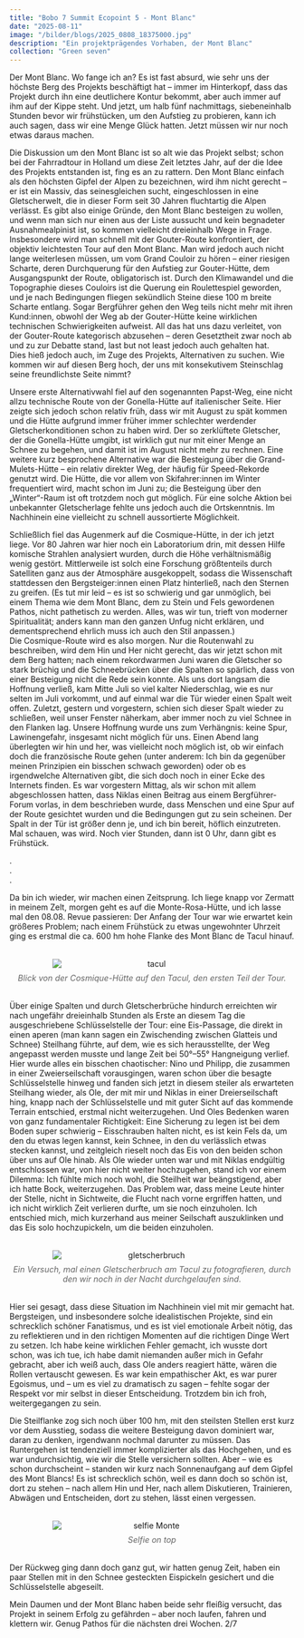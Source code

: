 ```yaml
---
title: "Bobo 7 Summit Ecopoint 5 - Mont Blanc"
date: "2025-08-11"
image: "/bilder/blogs/2025_0808_18375000.jpg"
description: "Ein projektprägendes Vorhaben, der Mont Blanc"
collection: "Green seven"
---
```


Der Mont Blanc. Wo fange ich an? Es ist fast absurd, wie sehr uns der höchste Berg des Projekts beschäftigt hat – immer im Hinterkopf, dass das Projekt durch ihn eine deutlichere Kontur bekommt, aber auch immer auf ihm auf der Kippe steht. Und jetzt, um halb fünf nachmittags, siebeneinhalb Stunden bevor wir frühstücken, um den Aufstieg zu probieren, kann ich auch sagen, dass wir eine Menge Glück hatten. Jetzt müssen wir nur noch etwas daraus machen.  

Die Diskussion um den Mont Blanc ist so alt wie das Projekt selbst; schon bei der Fahrradtour in Holland um diese Zeit letztes Jahr, auf der die Idee des Projekts entstanden ist, fing es an zu rattern. Den Mont Blanc einfach als den höchsten Gipfel der Alpen zu bezeichnen, wird ihm nicht gerecht – er ist ein Massiv, das seinesgleichen sucht, eingeschlossen in eine Gletscherwelt, die in dieser Form seit 30 Jahren fluchtartig die Alpen verlässt. Es gibt also einige Gründe, den Mont Blanc besteigen zu wollen, und wenn man sich nur einen aus der Liste aussucht und kein begnadeter Ausnahmealpinist ist, so kommen vielleicht dreieinhalb Wege in Frage. Insbesondere wird man schnell mit der Gouter-Route konfrontiert, der objektiv leichtesten Tour auf den Mont Blanc. Man wird jedoch auch nicht lange weiterlesen müssen, um vom Grand Couloir zu hören – einer riesigen Scharte, deren Durchquerung für den Aufstieg zur Gouter-Hütte, dem Ausgangspunkt der Route, obligatorisch ist. Durch den Klimawandel und die Topographie dieses Couloirs ist die Querung ein Roulettespiel geworden, und je nach Bedingungen fliegen sekündlich Steine diese 100 m breite Scharte entlang. Sogar Bergführer gehen den Weg teils nicht mehr mit ihren Kund:innen, obwohl der Weg ab der Gouter-Hütte keine wirklichen technischen Schwierigkeiten aufweist. All das hat uns dazu verleitet, von der Gouter-Route kategorisch abzusehen – deren Gesetztheit zwar noch ab und zu zur Debatte stand, last but not least jedoch auch gehalten hat.  
Dies hieß jedoch auch, im Zuge des Projekts, Alternativen zu suchen. Wie kommen wir auf diesen Berg hoch, der uns mit konsekutivem Steinschlag seine freundlichste Seite nimmt?  

Unsere erste Alternativwahl fiel auf den sogenannten Papst-Weg, eine nicht allzu technische Route von der Gonella-Hütte auf italienischer Seite. Hier zeigte sich jedoch schon relativ früh, dass wir mit August zu spät kommen und die Hütte aufgrund immer früher immer schlechter werdender Gletscherkonditionen schon zu haben wird. Der so zerklüftete Gletscher, der die Gonella-Hütte umgibt, ist wirklich gut nur mit einer Menge an Schnee zu begehen, und damit ist im August nicht mehr zu rechnen. Eine weitere kurz besprochene Alternative war die Besteigung über die Grand-Mulets-Hütte – ein relativ direkter Weg, der häufig für Speed-Rekorde genutzt wird. Die Hütte, die vor allem von Skifahrer:innen im Winter frequentiert wird, macht schon im Juni zu; die Besteigung über den „Winter“-Raum ist oft trotzdem noch gut möglich. Für eine solche Aktion bei unbekannter Gletscherlage fehlte uns jedoch auch die Ortskenntnis. Im Nachhinein eine vielleicht zu schnell aussortierte Möglichkeit.  

Schließlich fiel das Augenmerk auf die Cosmique-Hütte, in der ich jetzt liege. Vor 80 Jahren war hier noch ein Laboratorium drin, mit dessen Hilfe komische Strahlen analysiert wurden, durch die Höhe verhältnismäßig wenig gestört. Mittlerweile ist solch eine Forschung größtenteils durch Satelliten ganz aus der Atmosphäre ausgekoppelt, sodass die Wissenschaft stattdessen den Bergsteiger:innen einen Platz hinterließ, nach den Sternen zu greifen. (Es tut mir leid – es ist so schwierig und gar unmöglich, bei einem Thema wie dem Mont Blanc, dem zu Stein und Fels gewordenen Pathos, nicht pathetisch zu werden. Alles, was wir tun, trieft von moderner Spiritualität; anders kann man den ganzen Unfug nicht erklären, und dementsprechend ehrlich muss ich auch den Stil anpassen.)  
Die Cosmique-Route wird es also morgen. Nur die Routenwahl zu beschreiben, wird dem Hin und Her nicht gerecht, das wir jetzt schon mit dem Berg hatten; nach einem rekordwarmen Juni waren die Gletscher so stark brüchig und die Schneebrücken über die Spalten so spärlich, dass von einer Besteigung nicht die Rede sein konnte. Als uns dort langsam die Hoffnung verließ, kam Mitte Juli so viel kalter Niederschlag, wie es nur selten im Juli vorkommt, und auf einmal war die Tür wieder einen Spalt weit offen. Zuletzt, gestern und vorgestern, schien sich dieser Spalt wieder zu schließen, weil unser Fenster näherkam, aber immer noch zu viel Schnee in den Flanken lag. Unsere Hoffnung wurde uns zum Verhängnis: keine Spur, Lawinengefahr, insgesamt nicht möglich für uns. Einen Abend lang überlegten wir hin und her, was vielleicht noch möglich ist, ob wir einfach doch die französische Route gehen (unter anderem: Ich bin da gegenüber meinen Prinzipien ein bisschen schwach geworden) oder ob es irgendwelche Alternativen gibt, die sich doch noch in einer Ecke des Internets finden. Es war vorgestern Mittag, als wir schon mit allem abgeschlossen hatten, dass Niklas einen Beitrag aus einem Bergführer-Forum vorlas, in dem beschrieben wurde, dass Menschen und eine Spur auf der Route gesichtet wurden und die Bedingungen gut zu sein scheinen. Der Spalt in der Tür ist größer denn je, und ich bin bereit, höflich einzutreten. Mal schauen, was wird. Noch vier Stunden, dann ist 0 Uhr, dann gibt es Frühstück.  

.  
.  
.  

Da bin ich wieder, wir machen einen Zeitsprung. Ich liege knapp vor Zermatt in meinem Zelt, morgen geht es auf die Monte-Rosa-Hütte, und ich lasse mal den 08.08. Revue passieren: Der Anfang der Tour war wie erwartet kein größeres Problem; nach einem Frühstück zu etwas ungewohnter Uhrzeit ging es erstmal die ca. 600 hm hohe Flanke des Mont Blanc de Tacul hinauf.

<figure style="margin: 2rem 0; text-align: center;">
  <img src="/bilder/blogs/2025_0808_02565900.jpg" alt="tacul" style="display: block; margin: 0 auto; max-width: 70%; height: auto;" />
  <figcaption style="font-size: 0.9rem; color: #666; font-style: italic; margin-top: 0.5rem;">Blick von der Cosmique-Hütte auf den Tacul, den ersten Teil der Tour. 
  </figcaption>
</figure>

Über einige Spalten und durch Gletscherbrüche hindurch erreichten wir nach ungefähr dreieinhalb Stunden als Erste an diesem Tag die ausgeschriebene Schlüsselstelle der Tour: eine Eis-Passage, die direkt in einen aperen (man kann sagen ein Zwischending zwischen Glatteis und Schnee) Steilhang führte, auf dem, wie es sich herausstellte, der Weg angepasst werden musste und lange Zeit bei 50°–55° Hangneigung verlief. Hier wurde alles ein bisschen chaotischer: Nino und Philipp, die zusammen in einer Zweierseilschaft vorausgingen, waren schon über die besagte Schlüsselstelle hinweg und fanden sich jetzt in diesem steiler als erwarteten Steilhang wieder, als Ole, der mit mir und Niklas in einer Dreierseilschaft hing, knapp nach der Schlüsselstelle und mit guter Sicht auf das kommende Terrain entschied, erstmal nicht weiterzugehen. Und Oles Bedenken waren von ganz fundamentaler Richtigkeit: Eine Sicherung zu legen ist bei dem Boden super schwierig – Eisschrauben halten nicht, es ist kein Fels da, um den du etwas legen kannst, kein Schnee, in den du verlässlich etwas stecken kannst, und zeitgleich rieselt noch das Eis von den beiden schon über uns auf Ole hinab. Als Ole wieder unten war und mit Niklas endgültig entschlossen war, von hier nicht weiter hochzugehen, stand ich vor einem Dilemma: Ich fühlte mich noch wohl, die Steilheit war beängstigend, aber ich hatte Bock, weiterzugehen. Das Problem war, dass meine Leute hinter der Stelle, nicht in Sichtweite, die Flucht nach vorne ergriffen hatten, und ich nicht wirklich Zeit verlieren durfte, um sie noch einzuholen. Ich entschied mich, mich kurzerhand aus meiner Seilschaft auszuklinken und das Eis solo hochzupickeln, um die beiden einzuholen.  

<figure style="margin: 2rem 0; text-align: center;">
  <img src="/bilder/blogs/2025_0808_14475200.jpg" alt="gletscherbruch" style="display: block; margin: 0 auto; max-width: 70%; height: auto;" />
  <figcaption style="font-size: 0.9rem; color: #666; font-style: italic; margin-top: 0.5rem;">Ein Versuch, mal einen Gletscherbruch am Tacul zu fotografieren, durch den wir noch in der Nacht durchgelaufen sind. 
  </figcaption>
</figure>

Hier sei gesagt, dass diese Situation im Nachhinein viel mit mir gemacht hat. Bergsteigen, und insbesondere solche idealistischen Projekte, sind ein schrecklich schöner Fanatismus, und es ist viel emotionale Arbeit nötig, das zu reflektieren und in den richtigen Momenten auf die richtigen Dinge Wert zu setzen. Ich habe keine wirklichen Fehler gemacht, ich wusste dort schon, was ich tue, ich habe damit niemanden außer mich in Gefahr gebracht, aber ich weiß auch, dass Ole anders reagiert hätte, wären die Rollen vertauscht gewesen. Es war kein empathischer Akt, es war purer Egoismus, und – um es viel zu dramatisch zu sagen – fehlte sogar der Respekt vor mir selbst in dieser Entscheidung. Trotzdem bin ich froh, weitergegangen zu sein.  

Die Steilflanke zog sich noch über 100 hm, mit den steilsten Stellen erst kurz vor dem Ausstieg, sodass die weitere Besteigung davon dominiert war, daran zu denken, irgendwann nochmal darunter zu müssen. Das Runtergehen ist tendenziell immer komplizierter als das Hochgehen, und es war undurchsichtig, wie wir die Stelle versichern sollten. Aber – wie es schon durchscheint – standen wir kurz nach Sonnenaufgang auf dem Gipfel des Mont Blancs! Es ist schrecklich schön, weil es dann doch so schön ist, dort zu stehen – nach allem Hin und Her, nach allem Diskutieren, Trainieren, Abwägen und Entscheiden, dort zu stehen, lässt einen vergessen.  

<figure style="margin: 2rem 0; text-align: center;">
  <img src="/bilder/blogs/IMG_20250808_073035.jpg" alt="selfie Monte" style="display: block; margin: 0 auto; max-width: 70%; height: auto;" />
  <figcaption style="font-size: 0.9rem; color: #666; font-style: italic; margin-top: 0.5rem;">Selfie on top
  </figcaption>
</figure>

Der Rückweg ging dann doch ganz gut, wir hatten genug Zeit, haben ein paar Stellen mit in den Schnee gesteckten Eispickeln gesichert und die Schlüsselstelle abgeseilt.  

Mein Daumen und der Mont Blanc haben beide sehr fleißig versucht, das Projekt in seinem Erfolg zu gefährden – aber noch laufen, fahren und klettern wir. Genug Pathos für die nächsten drei Wochen. 2/7